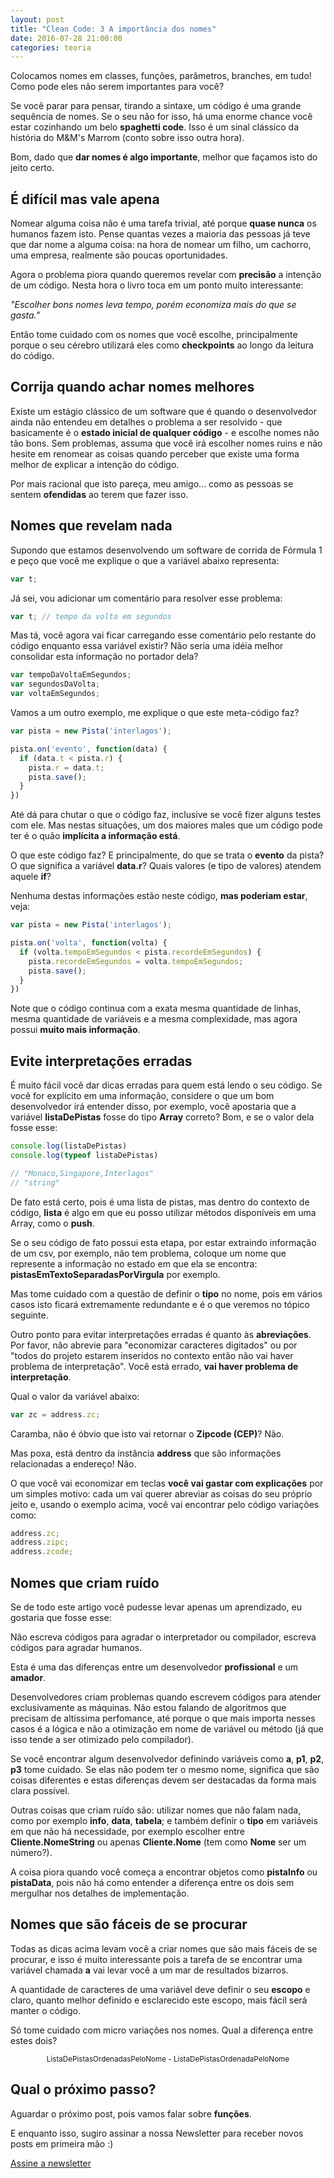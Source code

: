 ```yaml
---
layout: post
title: "Clean Code: 3 A importância dos nomes"
date: 2016-07-28 21:00:00
categories: teoria
---
```


<div class="post-impact-1">
    <p>Colocamos nomes em classes, funções, parâmetros, branches, em tudo! Como pode eles não serem importantes para você?</p>
</div>

Se você parar para pensar, tirando a sintaxe, um código é uma grande sequência de nomes. Se o seu não for isso, há uma enorme chance você estar cozinhando um belo **spaghetti code**. Isso é um sinal clássico da história do M&M's Marrom (conto sobre isso outra hora).

Bom, dado que **dar nomes é algo importante**, melhor que façamos isto do jeito certo.

## É difícil mas vale apena

Nomear alguma coisa não é uma tarefa trivial, até porque **quase nunca** os humanos fazem isto. Pense quantas vezes a maioria das pessoas já teve que dar nome a alguma coisa: na hora de nomear um filho, um cachorro, uma empresa, realmente são poucas oportunidades.

Agora o problema piora quando queremos revelar com **precisão** a intenção de um código. Nesta hora o livro toca em um ponto muito interessante:

<div class="post-impact-1">
    <p><i>"Escolher bons nomes leva tempo, porém economiza mais do que se gasta."</i></p>
</div>

Então tome cuidado com os nomes que você escolhe, principalmente porque o seu cérebro utilizará eles como **checkpoints** ao longo da leitura do código.

## Corrija quando achar nomes melhores

Existe um estágio clássico de um software que é quando o desenvolvedor ainda não entendeu em detalhes o problema a ser resolvido - que basicamente é o **estado inicial de qualquer código** - e escolhe nomes não tão bons. Sem problemas, assuma que você irá escolher nomes ruins e não hesite em renomear as coisas quando perceber que existe uma forma melhor de explicar a intenção do código.

Por mais racional que isto pareça, meu amigo... como as pessoas se sentem **ofendidas** ao terem que fazer isso.

## Nomes que revelam nada

Supondo que estamos desenvolvendo um software de corrida de Fórmula 1 e peço que você me explique o que a variável abaixo representa:


``` js
var t;
```

Já sei, vou adicionar um comentário para resolver esse problema:

``` js
var t; // tempo da volta em segundos
```

Mas tá, você agora vai ficar carregando esse comentário pelo restante do código enquanto essa variável existir? Não seria uma idéia melhor consolidar esta informação no portador dela?

``` js
var tempoDaVoltaEmSegundos;
var segundosDaVolta;
var voltaEmSegundos;
```

Vamos a um outro exemplo, me explique o que este meta-código faz?

``` js
var pista = new Pista('interlagos');

pista.on('evento', function(data) {
  if (data.t < pista.r) {
    pista.r = data.t;
    pista.save();
  }
})
```

Até dá para chutar o que o código faz, inclusive se você fizer alguns testes com ele. Mas nestas situações, um dos maiores males que um código pode ter é o quão **implícita a informação está**.

O que este código faz? E principalmente, do que se trata o **evento** da pista? O que significa a variável **data.r**? Quais valores (e tipo de valores) atendem aquele **if**?

Nenhuma destas informações estão neste código, **mas poderiam estar**, veja:

``` js
var pista = new Pista('interlagos');

pista.on('volta', function(volta) {
  if (volta.tempoEmSegundos < pista.recordeEmSegundos) {
    pista.recordeEmSegundos = volta.tempoEmSegundos;
    pista.save();
  }
})
```

Note que o código continua com a exata mesma quantidade de linhas, mesma quantidade de variáveis e a mesma complexidade, mas agora possui **muito mais informação**.


## Evite interpretações erradas

É muito fácil você dar dicas erradas para quem está lendo o seu código. Se você for explícito em uma informação, considere o que um bom desenvolvedor irá entender disso, por exemplo, você apostaria que a variável **listaDePistas** fosse do tipo **Array** correto? Bom, e se o valor dela fosse esse:

``` js
console.log(listaDePistas)
console.log(typeof listaDePistas)

// "Monaco,Singapore,Interlagos"
// "string"
```

De fato está certo, pois é uma lista de pistas, mas dentro do contexto de código, **lista** é algo em que eu posso utilizar métodos disponíveis em uma Array, como o **push**.

Se o seu código de fato possui esta etapa, por estar extraindo informação de um csv, por exemplo, não tem problema, coloque um nome que represente a informação no estado em que ela se encontra: **pistasEmTextoSeparadasPorVirgula** por exemplo.

Mas tome cuidado com a questão de definir o **tipo** no nome, pois em vários casos isto ficará extremamente redundante e é o que veremos no tópico seguinte.

Outro ponto para evitar interpretações erradas é quanto às **abreviações**. Por favor, não abrevie para "economizar caracteres digitados" ou por "todos do projeto estarem inseridos no contexto então não vai haver problema de interpretação". Você está errado, **vai haver problema de interpretação**.

Qual o valor da variável abaixo:

``` js
var zc = address.zc;
```

Caramba, não é óbvio que isto vai retornar o **Zipcode (CEP)**? Não.

Mas poxa, está dentro da instância **address** que são informações relacionadas a endereço! Não.

O que você vai economizar em teclas **você vai gastar com explicações** por um simples motivo: cada um vai querer abreviar as coisas do seu próprio jeito e, usando o exemplo acima, você vai encontrar pelo código variações como:

``` js
address.zc;
address.zipc;
address.zcode;
```

## Nomes que criam ruído

Se de todo este artigo você pudesse levar apenas um aprendizado, eu gostaria que fosse esse:

<div class="post-impact-1">
    <p>Não escreva códigos para agradar o interpretador ou compilador, escreva códigos para agradar humanos.</p>
</div>

Esta é uma das diferenças entre um desenvolvedor **profissional** e um **amador**.

Desenvolvedores criam problemas quando escrevem códigos para atender exclusivamente as máquinas. Não estou falando de algoritmos que precisam de altíssima perfomance, até porque o que mais importa nesses casos é a lógica e não a otimização em nome de variável ou método (já que isso tende a ser otimizado pelo compilador).

Se você encontrar algum desenvolvedor definindo variáveis como **a**, **p1**, **p2**, **p3** tome cuidado. Se elas não podem ter o mesmo nome, significa que são coisas diferentes e estas diferenças devem ser destacadas da forma mais clara possível.

Outras coisas que criam ruído são: utilizar nomes que não falam nada, como por exemplo **info**, **data**, **tabela**; e também definir o **tipo** em variáveis em que não há necessidade, por exemplo escolher entre **Cliente.NomeString** ou apenas **Cliente.Nome** (tem como **Nome** ser um número?).

A coisa piora quando você começa a encontrar objetos como **pistaInfo** ou **pistaData**, pois não há como entender a diferença entre os dois sem mergulhar nos detalhes de implementação.

## Nomes que são fáceis de se procurar

Todas as dicas acima levam você a criar nomes que são mais fáceis de se procurar, e isso é muito interessante pois a tarefa de se encontrar uma variável chamada **a** vai levar você a um mar de resultados bizarros.

A quantidade de caracteres de uma variável deve definir o seu **escopo** e claro, quanto melhor definido e esclarecido este escopo, mais fácil será manter o código.

Só tome cuidado com micro variações nos nomes. Qual a diferença entre estes dois?

<center><small>ListaDePistasOrdenadasPeloNome - ListaDePistasOrdenadaPeloNome</small></center>


## Qual o próximo passo?

Aguardar o próximo post, pois vamos falar sobre **funções**.

E enquanto isso, sugiro assinar a nossa Newsletter para receber novos posts em primeira mão :)

<div class="margin-top--2">
  <a class="button button-border button-medium" href="#newsletter">
    Assine a newsletter
  </a>
</div>
